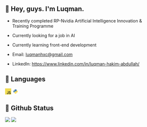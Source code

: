 ## &#x1f92b; Hey, guys. I'm Luqman.

- Recently completed RP-Nvidia Artificial Intelligence Innovation & Training Programme
- Currently looking for a job in AI
- Currently learning front-end development

- Email: luqmanhxc@gmail.com
- LinkedIn: https://www.linkedin.com/in/luqman-hakim-abdullah/

## &#x1f92b; Languages

<code><img height="20" src="https://raw.githubusercontent.com/github/explore/80688e429a7d4ef2fca1e82350fe8e3517d3494d/topics/javascript/javascript.png"></code>
<code><img height="20" src="https://raw.githubusercontent.com/github/explore/80688e429a7d4ef2fca1e82350fe8e3517d3494d/topics/python/python.png"></code>

## &#x1f92b; Github Status
<div class="half">
  <a href="https://github.com/luqmanhxc"><img src="https://github-readme-stats.vercel.app/api?username=luqmanhxc&title_color=1abc9c&icon_color=1abc9c&text_color=798795&bg_color=2c3e50"></img></a>
  <a href="https://github.com/luqmanhxc"><img src="https://github-readme-stats.vercel.app/api/top-langs/?username=luqmanhxc&count_private=true&hide=scss,css,shell&title_color=1abc9c&icon_color=1abc9c&text_color=798795&bg_color=2c3e50" height="195"></img></a>
</div>
